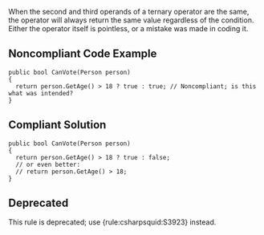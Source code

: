
When the second and third operands of a ternary operator are the same, the operator will always return the same value regardless of the condition. Either the operator itself is pointless, or a mistake was made in coding it.

## Noncompliant Code Example


    public bool CanVote(Person person)
    {
      return person.GetAge() > 18 ? true : true; // Noncompliant; is this what was intended?
    }


## Compliant Solution


    public bool CanVote(Person person)
    {
      return person.GetAge() > 18 ? true : false;
      // or even better:
      // return person.GetAge() > 18;
    }


## Deprecated

This rule is deprecated; use {rule:csharpsquid:S3923} instead.
